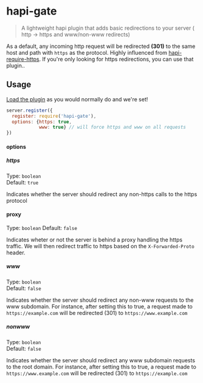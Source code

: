 hapi-gate
==================

> A lightweight hapi plugin that adds basic redirections to your server ( http -> https and www/non-www redirects)

As a default, any incoming http request will be redirected **(301)** to the same host and path with `https` as the protocol. 
Highly influenced from [hapi-require-https](https://github.com/bendrucker/hapi-require-https). If you're only looking for https redirections, you can use that plugin..

## Usage

[Load the plugin](http://hapijs.com/tutorials/plugins#loading-a-plugin) as you would normally do and we're set!

```js
server.register({
  register: require('hapi-gate'),
  options: {https: true,
            www: true} // will force https and www on all requests
})
```

#### options

##### **https**

Type: `boolean`  
Default: `true`

Indicates whether the server should redirect any non-https calls to the https protocol

#### **proxy**

Type: `boolean`
Default: `false`

Indicates wheter or not the server is behind a proxy handling the https traffic. We will then redirect traffic to https based on the `X-Forwarded-Proto` header.

##### **www**

Type: `boolean`  
Default: `false`

Indicates whether the server should redirect any non-www requests to the www subdomain. For instance, after setting this to true, a request made to `https://example.com` will be redirected (301) to `https://www.example.com`

##### **nonwww**

Type: `boolean`  
Default: `false`

Indicates whether the server should redirect any www subdomain requests to the root domain. For instance, after setting this to true, a request made to `https://www.example.com` will be redirected (301) to `https://example.com`
